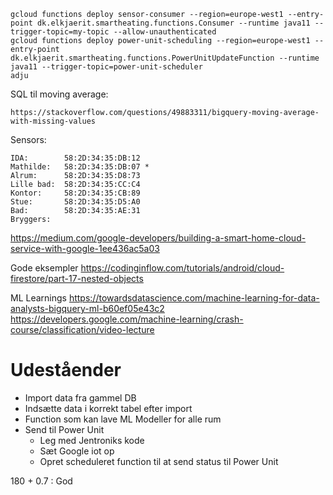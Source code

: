  ```
gcloud functions deploy sensor-consumer --region=europe-west1 --entry-point dk.elkjaerit.smartheating.functions.Consumer --runtime java11 --trigger-topic=my-topic --allow-unauthenticated
gcloud functions deploy power-unit-scheduling --region=europe-west1 --entry-point dk.elkjaerit.smartheating.functions.PowerUnitUpdateFunction --runtime java11 --trigger-topic=power-unit-scheduler
adju
```
 
 
 SQL til moving average:
 
    https://stackoverflow.com/questions/49883311/bigquery-moving-average-with-missing-values
 
 Sensors:
 


    IDA:        58:2D:34:35:DB:12
    Mathilde:   58:2D:34:35:DB:07 *
    Alrum:      58:2D:34:35:D8:73
    Lille bad:  58:2D:34:35:CC:C4
    Kontor:     58:2D:34:35:CB:89
    Stue:       58:2D:34:35:D5:A0
    Bad:        58:2D:34:35:AE:31
    Bryggers:   
    
    


https://medium.com/google-developers/building-a-smart-home-cloud-service-with-google-1ee436ac5a03

Gode eksempler
https://codinginflow.com/tutorials/android/cloud-firestore/part-17-nested-objects

ML Learnings
https://towardsdatascience.com/machine-learning-for-data-analysts-bigquery-ml-b60ef05e43c2
https://developers.google.com/machine-learning/crash-course/classification/video-lecture

# Udeståender
* Import data fra gammel DB
* Indsætte data i korrekt tabel efter import
* Function som kan lave ML Modeller for alle rum
* Send til Power Unit 
    * Leg med Jentroniks kode
    * Sæt Google iot op
    * Opret scheduleret function til at send status til Power Unit
    
    
    


180 + 0.7 : God
